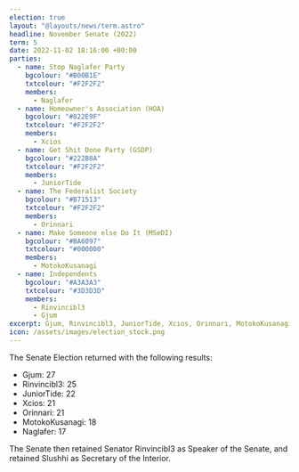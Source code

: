 ```yaml
---
election: true
layout: "@layouts/news/term.astro"
headline: November Senate (2022)
term: 5
date: 2022-11-02 18:16:00 +00:00
parties:
  - name: Stop Naglafer Party
    bgcolour: "#B00B1E"
    txtcolour: "#F2F2F2"
    members:
      - Naglafer
  - name: Homeowner's Association (HOA)
    bgcolour: "#822E9F"
    txtcolour: "#F2F2F2"
    members:
      - Xcios
  - name: Get Shit Done Party (GSDP)
    bgcolour: "#222B8A"
    txtcolour: "#F2F2F2"
    members:
      - JuniorTide
  - name: The Federalist Society
    bgcolour: "#B71513"
    txtcolour: "#F2F2F2"
    members:
      - Orinnari
  - name: Make Someone else Do It (MSeDI)
    bgcolour: "#BA6097"
    txtcolour: "#000000"
    members:
      - MotokoKusanagi
  - name: Independents
    bgcolour: "#A3A3A3"
    txtcolour: "#3D3D3D"
    members:
      - Rinvincibl3
      - Gjum
excerpt: Gjum, Rinvincibl3, JuniorTide, Xcios, Orinnari, MotokoKusanagi, and Naglafer elected to the Senate.
icon: /assets/images/election_stock.png
---
```

The Senate Election returned with the following results:

- Gjum: 27
- Rinvincibl3: 25
- JuniorTide: 22
- Xcios: 21
- Orinnari: 21
- MotokoKusanagi: 18
- Naglafer: 17

The Senate then retained Senator Rinvincibl3 as Speaker of the Senate, and retained Slushhi as Secretary of the Interior.